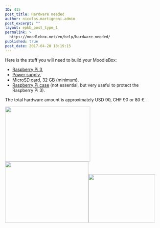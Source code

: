 ```yaml
---
ID: 415
post_title: Hardware needed
author: nicolas.martignoni.admin
post_excerpt: ""
layout: epkb_post_type_1
permalink: >
  https://moodlebox.net/en/help/hardware-needed/
published: true
post_date: 2017-04-20 18:19:15
---
```

Here is the stuff you will need to build your MoodleBox:
<ul>
 	<li><a href="https://www.raspberrypi.org/products/raspberry-pi-3-model-b/" target="_blank">Raspberry Pi 3</a>,</li>
 	<li><a href="https://www.raspberrypi.org/products/universal-power-supply/" target="_blank">Power supply</a>,</li>
 	<li><a href="http://thewirecutter.com/reviews/best-microsd-card/" target="_blank">MicroSD card</a>, 32 GB (minimum),</li>
 	<li><a href="https://www.raspberrypi.org/products/raspberry-pi-case/" target="_blank">Raspberry Pi case</a> (not essential, but very useful to protect the Raspberry Pi 3).</li>
</ul>
The total hardware amount is approximately USD 90, CHF 90 or 80 €.

<img class="alignnone wp-image-178" src="https://moodlebox.net/en/wp-content/uploads/sites/3/2016/09/rpi3.png" sizes="(max-width: 278px) 100vw, 278px" srcset="https://moodlebox.net/en/wp-content/uploads/sites/3/2016/09/rpi3.png 431w, https://moodlebox.net/en/wp-content/uploads/sites/3/2016/09/rpi3-300x194.png 300w" width="278" height="180" /><img class="alignnone wp-image-182" src="https://moodlebox.net/en/wp-content/uploads/sites/3/2016/09/alim-rpi3.png" sizes="(max-width: 272px) 100vw, 272px" srcset="https://moodlebox.net/en/wp-content/uploads/sites/3/2016/09/alim-rpi3.png 393w, https://moodlebox.net/en/wp-content/uploads/sites/3/2016/09/alim-rpi3-300x221.png 300w" width="272" height="200" /><img class="alignnone wp-image-181" src="https://moodlebox.net/en/wp-content/uploads/sites/3/2016/09/boitier-rpi.png" sizes="(max-width: 218px) 100vw, 218px" srcset="https://moodlebox.net/en/wp-content/uploads/sites/3/2016/09/boitier-rpi.png 427w, https://moodlebox.net/en/wp-content/uploads/sites/3/2016/09/boitier-rpi-300x219.png 300w" width="218" height="159" />